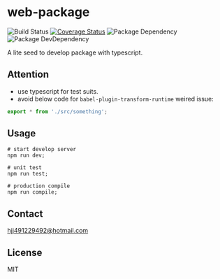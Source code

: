 # web-package

![Build Status](https://img.shields.io/travis/coco-template/web-package/master.svg?style=flat)
[![Coverage Status](https://coveralls.io/repos/github/coco-template/web-package/badge.svg?branch=master)](https://coveralls.io/github/coco-template/web-package?branch=master)
![Package Dependency](https://david-dm.org/coco-template/web-package.svg?style=flat)
![Package DevDependency](https://david-dm.org/coco-template/web-package/dev-status.svg?style=flat)

A lite seed to develop package with typescript.

## Attention

* use typescript for test suits.
* avoid below code for `babel-plugin-transform-runtime` weired issue:

```typescript
export * from './src/something';
```

## Usage

```shell
# start develop server
npm run dev;

# unit test
npm run test;

# production compile
npm run compile;
```

## Contact

hjj491229492@hotmail.com

## License

MIT

